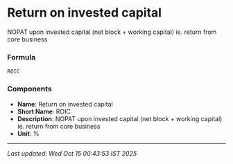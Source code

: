# Return on invested capital
NOPAT upon invested capital (net block + working capital) ie. return from core business

### Formula
```text
ROIC
```


### Components
- **Name**: Return on invested capital
- **Short Name**: ROIC
- **Description**: NOPAT upon invested capital (net block + working capital) ie. return from core business
- **Unit**: %

---
*Last updated: Wed Oct 15 00:43:53 IST 2025*
